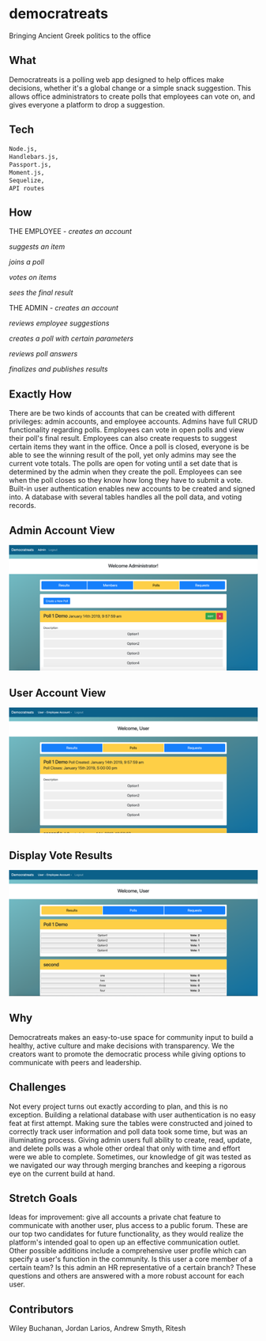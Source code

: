 # democratreats
Bringing Ancient Greek politics to the office

## What

Democratreats is a polling web app designed to help offices make decisions, whether it's a global change or a simple snack suggestion. This allows office administrators to create polls that employees can vote on, and gives everyone a platform to drop a suggestion.

## Tech

```
Node.js,
Handlebars.js,
Passport.js,
Moment.js,
Sequelize,
API routes

```
 
## How

THE EMPLOYEE - 
*creates an account*

*suggests an item*

*joins a poll*

*votes on items*

*sees the final result*

THE ADMIN - 
*creates an account*

*reviews employee suggestions*

*creates a poll with certain parameters*

*reviews poll answers*

*finalizes and publishes results*

## Exactly How

There are be two kinds of accounts that can be created with different privileges: admin accounts, and employee accounts. Admins have full CRUD functionality regarding polls. Employees can vote in open polls and view their poll's final result. Employees can also create requests to suggest certain items they want in the office. Once a poll is closed, everyone is be able to see the winning result of the poll, yet only admins may see the current vote totals. The polls are open for voting until a set date that is determined by the admin when they create the poll. Employees can see when the poll closes so they know how long they have to submit a vote. Built-in user authentication enables new accounts to be created and signed into. A database with several tables handles all the poll data, and voting records.

## Admin Account View

![Admin View](snap/admin.png)

## User Account View

![User View](snap/user.png)

## Display Vote Results

![Vote Results](snap/vote.png)



## Why

Democratreats makes an easy-to-use space for community input to build a healthy, active culture and make decisions with transparency. We the creators want to promote the democratic process while giving options to communicate with peers and leadership.

## Challenges

Not every project turns out exactly according to plan, and this is no exception. Building a relational database with user authentication is no easy feat at first attempt. Making sure the tables were constructed and joined to correctly track user information and poll data took some time, but was an illuminating process. Giving admin users full ability to create, read, update, and delete polls was a whole other ordeal that only with time and effort were we able to complete. Sometimes, our knowledge of git was tested as we navigated our way through merging branches and keeping a rigorous eye on the current build at hand.

## Stretch Goals

Ideas for improvement: give all accounts a private chat feature to communicate with another user, plus access to a public forum. These are our top two candidates for future functionality, as they would realize the platform's intended goal to open up an effective communication outlet. Other possible additions include a comprehensive user profile which can specify a user's function in the community. Is this user a core member of a certain team? Is this admin an HR representative of a certain branch? These questions and others are answered with a more robust account for each user.

## Contributors

Wiley Buchanan,
Jordan Larios,
Andrew Smyth,
Ritesh 
